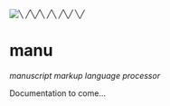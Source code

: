 ![╲ ╱╲╱╲ ╱╲ ╱╲╱ ╲╱](https://cdn.rawgit.com/ITDP/the-online-brt-planning-guide/master/generator/docs/logo.svg)

# manu
_manuscript markup language processor_

Documentation to come...

